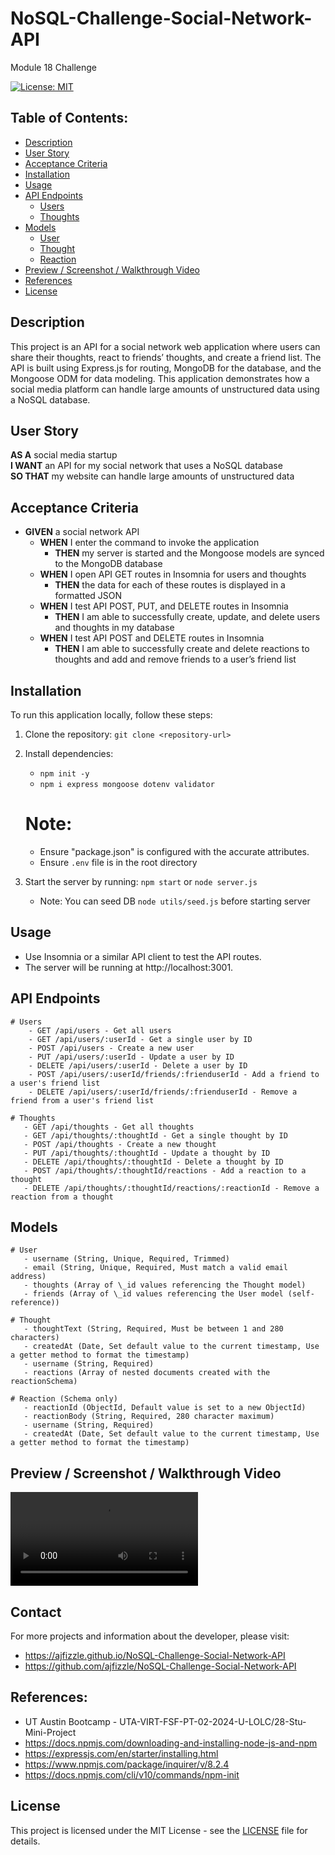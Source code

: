 # NoSQL-Challenge-Social-Network-API

Module 18 Challenge

[![License: MIT](https://img.shields.io/badge/License-MIT-yellow.svg)](https://opensource.org/licenses/MIT)

## Table of Contents:

- [Description](#Description)
- [User Story](#User-Story)
- [Acceptance Criteria](#Acceptance-Criteria)
- [Installation](#installation)
- [Usage](#Usage)
- [API Endpoints](#API-Endpoints)
  - [Users](#Users)
  - [Thoughts](#Thoughts)
- [Models](#Models)
  - [User](#User)
  - [Thought](#Thought)
  - [Reaction](#Reaction-schema-only)
- [Preview / Screenshot / Walkthrough Video](#Preview-Screenshot-Walkthrough-Video)
- [References](#References)
- [License](#License)

## Description

This project is an API for a social network web application where users can share their thoughts, react to friends’ thoughts, and create a friend list. The API is built using Express.js for routing, MongoDB for the database, and the Mongoose ODM for data modeling. This application demonstrates how a social media platform can handle large amounts of unstructured data using a NoSQL database.

## User Story

**AS A** social media startup  
**I WANT** an API for my social network that uses a NoSQL database  
**SO THAT** my website can handle large amounts of unstructured data

## Acceptance Criteria

- **GIVEN** a social network API
  - **WHEN** I enter the command to invoke the application
    - **THEN** my server is started and the Mongoose models are synced to the MongoDB database
  - **WHEN** I open API GET routes in Insomnia for users and thoughts
    - **THEN** the data for each of these routes is displayed in a formatted JSON
  - **WHEN** I test API POST, PUT, and DELETE routes in Insomnia
    - **THEN** I am able to successfully create, update, and delete users and thoughts in my database
  - **WHEN** I test API POST and DELETE routes in Insomnia
    - **THEN** I am able to successfully create and delete reactions to thoughts and add and remove friends to a user’s friend list

## Installation

To run this application locally, follow these steps:

1.  Clone the repository: `git clone <repository-url>`
2.  Install dependencies:

    - `npm init -y`
    - `npm i express mongoose dotenv validator`

    # Note:

    - Ensure "package.json" is configured with the accurate attributes.
    - Ensure `.env` file is in the root directory

3.  Start the server by running: `npm start` or `node server.js`
    - Note: You can seed DB `node utils/seed.js` before starting server

## Usage

- Use Insomnia or a similar API client to test the API routes.
- The server will be running at http://localhost:3001.

## API Endpoints

    # Users
        - GET /api/users - Get all users
        - GET /api/users/:userId - Get a single user by ID
        - POST /api/users - Create a new user
        - PUT /api/users/:userId - Update a user by ID
        - DELETE /api/users/:userId - Delete a user by ID
        - POST /api/users/:userId/friends/:frienduserId - Add a friend to a user's friend list
        - DELETE /api/users/:userId/friends/:frienduserId - Remove a friend from a user's friend list

    # Thoughts
       - GET /api/thoughts - Get all thoughts
       - GET /api/thoughts/:thoughtId - Get a single thought by ID
       - POST /api/thoughts - Create a new thought
       - PUT /api/thoughts/:thoughtId - Update a thought by ID
       - DELETE /api/thoughts/:thoughtId - Delete a thought by ID
       - POST /api/thoughts/:thoughtId/reactions - Add a reaction to a thought
       - DELETE /api/thoughts/:thoughtId/reactions/:reactionId - Remove a reaction from a thought

## Models

    # User
       - username (String, Unique, Required, Trimmed)
       - email (String, Unique, Required, Must match a valid email address)
       - thoughts (Array of \_id values referencing the Thought model)
       - friends (Array of \_id values referencing the User model (self-reference))

    # Thought
       - thoughtText (String, Required, Must be between 1 and 280 characters)
       - createdAt (Date, Set default value to the current timestamp, Use a getter method to format the timestamp)
       - username (String, Required)
       - reactions (Array of nested documents created with the reactionSchema)

    # Reaction (Schema only)
       - reactionId (ObjectId, Default value is set to a new ObjectId)
       - reactionBody (String, Required, 280 character maximum)
       - username (String, Required)
       - createdAt (Date, Set default value to the current timestamp, Use a getter method to format the timestamp)

## Preview / Screenshot / Walkthrough Video

<video controls src="NoSQL-Challenge-Social-Network-API.mp4" title="Title"></video>

## Contact

For more projects and information about the developer, please visit:

- https://ajfizzle.github.io/NoSQL-Challenge-Social-Network-API
- https://github.com/ajfizzle/NoSQL-Challenge-Social-Network-API

## References:

- UT Austin Bootcamp - UTA-VIRT-FSF-PT-02-2024-U-LOLC/28-Stu-Mini-Project
- https://docs.npmjs.com/downloading-and-installing-node-js-and-npm
- https://expressjs.com/en/starter/installing.html
- https://www.npmjs.com/package/inquirer/v/8.2.4
- https://docs.npmjs.com/cli/v10/commands/npm-init

## License

This project is licensed under the MIT License - see the [LICENSE](LICENSE) file for details.
